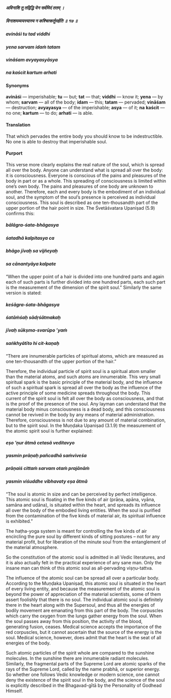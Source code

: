 ##### अविनाशि तु तद्विद्धि येन सर्वमिदं ततम् ।
##### विनाशमव्ययस्यास्य न कश्चित्कर्तुमर्हति ॥ १७ ॥

##### avināśi tu tad viddhi
##### yena sarvam idaṁ tatam
##### vināśam avyayasyāsya
##### na kaścit kartum arhati

#### Synonyms

**avināśi** — imperishable; **tu** — but; **tat** — that; **viddhi** — know it; **yena** — by whom; **sarvam** — all of the body; **idam** — this; **tatam** — pervaded; **vināśam** — destruction; **avyayasya** — of the imperishable; **asya** — of it; **na** **kaścit** — no one; **kartum** — to do; **arhati** — is able.

#### Translation

That which pervades the entire body you should know to be indestructible. No one is able to destroy that imperishable soul.

#### Purport

This verse more clearly explains the real nature of the soul, which is spread all over the body. Anyone can understand what is spread all over the body: it is consciousness. Everyone is conscious of the pains and pleasures of the body in part or as a whole. This spreading of consciousness is limited within one’s own body. The pains and pleasures of one body are unknown to another. Therefore, each and every body is the embodiment of an individual soul, and the symptom of the soul’s presence is perceived as individual consciousness. This soul is described as one ten-thousandth part of the upper portion of the hair point in size. The Śvetāśvatara Upaniṣad (5.9) confirms this:

##### bālāgra-śata-bhāgasya
##### śatadhā kalpitasya ca
##### bhāgo jīvaḥ sa vijñeyaḥ
##### sa cānantyāya kalpate

“When the upper point of a hair is divided into one hundred parts and again each of such parts is further divided into one hundred parts, each such part is the measurement of the dimension of the spirit soul.” Similarly the same version is stated:

##### keśāgra-śata-bhāgasya
##### śatāṁśaḥ sādṛśātmakaḥ
##### jīvaḥ sūkṣma-svarūpo ’yaṁ
##### saṅkhyātīto hi cit-kaṇaḥ

“There are innumerable particles of spiritual atoms, which are measured as one ten-thousandth of the upper portion of the hair.”

Therefore, the individual particle of spirit soul is a spiritual atom smaller than the material atoms, and such atoms are innumerable. This very small spiritual spark is the basic principle of the material body, and the influence of such a spiritual spark is spread all over the body as the influence of the active principle of some medicine spreads throughout the body. This current of the spirit soul is felt all over the body as consciousness, and that is the proof of the presence of the soul. Any layman can understand that the material body minus consciousness is a dead body, and this consciousness cannot be revived in the body by any means of material administration. Therefore, consciousness is not due to any amount of material combination, but to the spirit soul. In the Muṇḍaka Upaniṣad (3.1.9) the measurement of the atomic spirit soul is further explained:

##### eṣo ’ṇur ātmā cetasā veditavyo
##### yasmin prāṇaḥ pañcadhā saṁviveśa
##### prāṇaiś cittaṁ sarvam otaṁ prajānāṁ
##### yasmin viśuddhe vibhavaty eṣa ātmā

“The soul is atomic in size and can be perceived by perfect intelligence. This atomic soul is floating in the five kinds of air (prāṇa, apāna, vyāna, samāna and udāna), is situated within the heart, and spreads its influence all over the body of the embodied living entities. When the soul is purified from the contamination of the five kinds of material air, its spiritual influence is exhibited.”

The haṭha-yoga system is meant for controlling the five kinds of air encircling the pure soul by different kinds of sitting postures – not for any material profit, but for liberation of the minute soul from the entanglement of the material atmosphere.

So the constitution of the atomic soul is admitted in all Vedic literatures, and it is also actually felt in the practical experience of any sane man. Only the insane man can think of this atomic soul as all-pervading viṣṇu-tattva.

The influence of the atomic soul can be spread all over a particular body. According to the Muṇḍaka Upaniṣad, this atomic soul is situated in the heart of every living entity, and because the measurement of the atomic soul is beyond the power of appreciation of the material scientists, some of them assert foolishly that there is no soul. The individual atomic soul is definitely there in the heart along with the Supersoul, and thus all the energies of bodily movement are emanating from this part of the body. The corpuscles which carry the oxygen from the lungs gather energy from the soul. When the soul passes away from this position, the activity of the blood, generating fusion, ceases. Medical science accepts the importance of the red corpuscles, but it cannot ascertain that the source of the energy is the soul. Medical science, however, does admit that the heart is the seat of all energies of the body.

Such atomic particles of the spirit whole are compared to the sunshine molecules. In the sunshine there are innumerable radiant molecules. Similarly, the fragmental parts of the Supreme Lord are atomic sparks of the rays of the Supreme Lord, called by the name prabhā, or superior energy. So whether one follows Vedic knowledge or modern science, one cannot deny the existence of the spirit soul in the body, and the science of the soul is explicitly described in the Bhagavad-gītā by the Personality of Godhead Himself.
